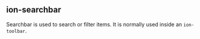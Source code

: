 <h2>ion-searchbar</h2>

Searchbar is used to search or filter items. It is normally used inside an `ion-toolbar`.